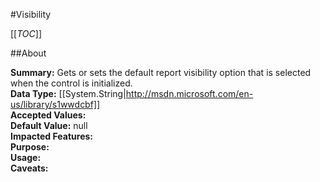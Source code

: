 #Visibility

[[_TOC_]]

##About

**Summary:**  Gets or sets the default report visibility option that is selected when the control is initialized.   
**Data Type:** [[System.String|http://msdn.microsoft.com/en-us/library/s1wwdcbf]]  
**Accepted Values:**   
**Default Value:** null  
**Impacted Features:**   
**Purpose:**   
**Usage:**   
**Caveats:**   

